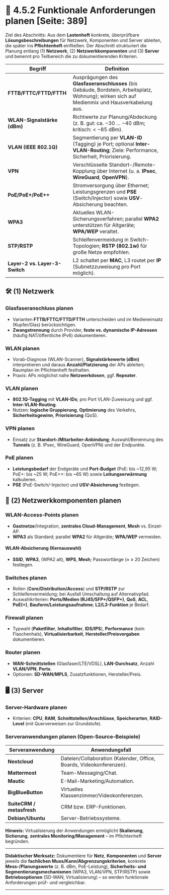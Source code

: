 # 🧩 4.5.2 Funktionale Anforderungen planen [Seite: 389]

Ziel des Abschnitts: Aus dem **Lastenheft** konkrete, überprüfbare **Lösungsbeschreibungen** für Netzwerk, Komponenten und Server ableiten, die später ins **Pflichtenheft** einfließen. Der Abschnitt strukturiert die Planung entlang (1) **Netzwerk**, (2) **Netzwerkkomponenten** und (3) **Server** und benennt pro Teilbereich die zu dokumentierenden Kriterien. 

| Begriff                        | Definition                                                                                                                                     |
| ------------------------------ | ---------------------------------------------------------------------------------------------------------------------------------------------- |
| **FTTB/FTTC/FTTD/FTTH**        | Ausprägungen des **Glasfaseranschlusses** (bis Gebäude, Bordstein, Arbeitsplatz, Wohnung); wirken sich auf Medienmix und Hausverkabelung aus.  |
| **WLAN-Signalstärke (dBm)**    | Richtwerte zur Planung/Abdeckung (z. B. gut: ca. −30 … −40 dBm; kritisch: < −85 dBm).                                                          |
| **VLAN (IEEE 802.1Q)**         | Segmentierung per **VLAN-ID** (Tagging) je Port; optional **Inter-VLAN-Routing**; Ziele: Performance, Sicherheit, Priorisierung.               |
| **VPN**                        | Verschlüsselte Standort-/Remote-Kopplung über Internet (u. a. **IPsec**, **WireGuard**, **OpenVPN**).                                          |
| **PoE/PoE+/PoE++**             | Stromversorgung über Ethernet; Leistungsgrenzen und **PSE** (Switch/Injector) sowie **USV**-Absicherung beachten.                              |
| **WPA3**                       | Aktuelles WLAN-Sicherungsverfahren; parallel **WPA2** unterstützen für Altgeräte; **WPA/WEP** veraltet.                                        |
| **STP/RSTP**                   | Schleifenvermeidung in Switch-Topologien; **RSTP (802.1w)** für große Netze empfohlen.                                                         |
| **Layer-2 vs. Layer-3-Switch** | L2 schaltet per **MAC**, L3 routet per **IP** (Subnetzzuweisung pro Port möglich).                                                             |

## 🛠️ (1) Netzwerk

### Glasfaseranschluss planen

* Varianten **FTTB/FTTC/FTTD/FTTH** unterscheiden und im Medieneinsatz (Kupfer/Glas) berücksichtigen.
* **Zwangstrennung** durch Provider, **feste vs. dynamische IP-Adressen** (häufig NAT/öffentliche IPv6) dokumentieren. 

### WLAN planen

* Vorab-Diagnose (WLAN-Scanner), **Signalstärkewerte (dBm)** interpretieren und daraus **Anzahl/Platzierung** der APs ableiten; Raumplan im Pflichtenheft festhalten.
* Praxis: APs möglichst nahe **Netzwerkdosen**, ggf. **Repeater**. 

### VLAN planen

* **802.1Q-Tagging** mit **VLAN-IDs**; pro Port VLAN-Zuweisung und ggf. **Inter-VLAN-Routing**.
* Nutzen: **logische Gruppierung**, **Optimierung** des Verkehrs, **Sicherheitsgewinn**, **Priorisierung** (QoS). 

### VPN planen

* Einsatz zur **Standort-/Mitarbeiter-Anbindung**; Auswahl/Benennung des **Tunnels** (z. B. IPsec, WireGuard, OpenVPN) und der Endpunkte. 

### PoE planen

* **Leistungsbedarf** der Endgeräte und **Port-Budget** (PoE: bis ~12,95 W; PoE+: bis ~25 W; PoE++: bis ~65 W) sowie **Leitungserwärmung** kalkulieren.
* **PSE** (PoE-Switch/-Injector) und **USV-Absicherung** festlegen. 

## 🧩 (2) Netzwerkkomponenten planen

### WLAN-Access-Points planen

* **Gastnetze**/Integration, **zentrales Cloud-Management**, **Mesh** vs. Einzel-AP.
* **WPA3** als Standard; parallel **WPA2** für Altgeräte; **WPA/WEP** vermeiden. 

#### WLAN-Absicherung (Kernauswahl)

* **SSID**, **WPA3**, (WPA2 alt), **WPS**, **Mesh**; Passwortlänge (≈ ≥ 20 Zeichen) festlegen. 

### Switches planen

* Rollen (**Core/Distribution/Access**) und **STP/RSTP** zur Schleifenvermeidung; bei Ausfall Umschaltung auf Alternativpfad.
* Auswahlkriterien: **Ports/Medien (RJ45/SFP+/QSFP+)**, **QoS**, **ACL**, **PoE(+)**, **Bauform/Leistungsaufnahme**; **L2/L3-Funktion** je Bedarf.

### Firewall planen

* Typwahl (**Paketfilter**, **Inhaltsfilter**, **IDS/IPS**), **Performance** (kein Flaschenhals), **Virtualisierbarkeit**, **Hersteller/Preisvorgaben** dokumentieren. 

### Router planen

* **WAN-Schnittstellen** (Glasfaser/LTE/VDSL), **LAN-Durchsatz**, Anzahl **VLAN/VPN**, **Ports**.
* Optionen: **SD-WAN/MPLS**, Zusatzfunktionen, Hersteller/Preis. 

## 🖥️ (3) Server

### Server-Hardware planen

* Kriterien: **CPU**, **RAM**, **Schnittstellen/Anschlüsse**, **Speicherarten**, **RAID-Level** (mit Querverweisen zur Grundstufe). 

### Serveranwendungen planen (Open-Source-Beispiele)

| Serveranwendung           | Anwendungsfall                                                       |
| ------------------------- | -------------------------------------------------------------------- |
| **Nextcloud**             | Dateien/Collaboration (Kalender, Office, Boards, Videokonferenzen).  |
| **Mattermost**            | Team-Messaging/Chat.                                                 |
| **Mautic**                | E-Mail-Marketing/Automation.                                         |
| **BigBlueButton**         | Virtuelles Klassenzimmer/Videokonferenzen.                           |
| **SuiteCRM / metasfresh** | CRM bzw. ERP-Funktionen.                                             |
| **Debian/Ubuntu**         | Server-Betriebssysteme.                                              |

**Hinweis:** Virtualisierung der Anwendungen ermöglicht **Skalierung**, **Sicherung**, **zentrales Monitoring/Management** – im Pflichtenheft begründen. 

---

**Didaktischer Merksatz:** Dokumentiere für **Netz**, **Komponenten** und **Server** jeweils die **fachlichen Muss/Kann/Abgrenzungskriterien**, konkrete **Mess-/Planungswerte** (z. B. dBm, PoE-Leistung), **Sicherheits- und Segmentierungsmechanismen** (WPA3, VLAN/VPN, STP/RSTP) sowie **Betriebsoptionen** (SD-WAN, Virtualisierung) – so werden funktionale Anforderungen prüf- und vergleichbar.

---
